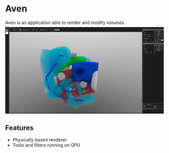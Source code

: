 <h1>Aven</h1>
Aven is an application able to render and modify volumes.
<br>

 <img src="images/Screenshot.png" alt="screenshot of app"> 

<h2>Features</h2>
 <ul>
  <li>Physically based renderer</li>
  <li>Tools and filters running on GPU
</ul> 